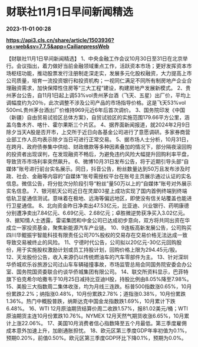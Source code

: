 # 财联社11月1日早间新闻精选

**2023-11-01 00:28**

**https://api3.cls.cn/share/article/1503936?os=web&sv=7.7.5&app=CailianpressWeb**

【财联社11月1日早间新闻精选】 1、中央金融工作会议10月30日至31日在北京举行。会议指出，着力做好当前金融领域重点工作，活跃资本市场；更好发挥资本市场枢纽功能，推动股票发行注册制走深走实，发展多元化股权融资，大力提高上市公司质量，培育一流投资银行和投资机构；一视同仁满足不同所有制房地产企业合理融资需求，加快保障性住房等“三大工程”建设，构建房地产发展新模式。 2、贵州茅台公告，自11月1日起上调53%vol贵州茅台酒（飞天、五星）出厂价，平均上调幅度约为20％，此次调整不涉及公司产品的市场指导价格。这是飞天53%vol 500mL贵州茅台酒出厂价维持969元近6年后首次调价。 3、国务院印发《中国（新疆）自由贸易试验区总体方案》，自贸试验区的实施范围179.66平方公里，涵盖乌鲁木齐、喀什、霍尔果斯三个片区。 4、据界面新闻报道，就2024年2月9日除夕当天A股是否开市，上交所于近日向各基金公司进行了意愿调研。多家券商营业部工作人员均表示除夕当日可进行正常交易。 5、据市场人士分析，10月31日，在跨月、政府债券集中供给、财政缴款等多种因素叠加的情况下，部分隔夜滚回购的投资者出现误判，在发现融资不畅后，为避免违约风险大幅提升回购利率平盘，导致货币市场利率突然飙升。 6、微博10月31日发布公告，将于近期引导头部“自媒体”账号进行前台实名展示。同日，抖音公告，粉丝数量达到50万且发布涉及时政、社会、金融等内容的“自媒体”账号需授权平台在账号主页展示通过认证的实名信息。微信公告，将分批次分阶段引导“粉丝”量50万以上的“自媒体”账号对外展示实名信息。 7、银河航天公司近日在灵犀03星上成功实现了国内首例终端到终端低轨卫星通信测试。意味着在极地、远海等偏远地区，即使没有信关站覆盖也能进行卫星通信。 8、北向资金昨日净卖出47.53亿元，比亚迪、兴业银行、药明康德分别遭净卖出7.84亿元、6.69亿元、2.68亿元；卓胜微逆势获净买入3.02亿元。 9、据知情人士透露，雷诺集团和中金公司已达成初步意向，双方将共同出资在华成立一家投资基金，聚焦新能源汽车产业链。 10、9连板高新发展公告，公司购买四川华鲲振宇智能科技有限责任公司70%股权的交易存在交易价格无法达成一致导致交易被终止的风险。 11、宁德时代公告，公司拟以20亿元-30亿元回购股份，用于实施股权激励计划或员工持股计划，回购价格上限为294.45元/股。 12、天龙股份公告，收入来源仍以传统燃油车的汽车零部件为主。 13、针对深圳华侨城欢乐谷旅游公司过山车车辆碰撞事故，市场监管总局会同国务院安委会办公室、国务院国资委联合约谈华侨城集团有限公司。 14、联交所资料显示，巴菲特旗下伯克希尔哈撒韦于10月25日减持比亚迪H股，持股比例由8.05%降至7.98%。 15、美股三大指数周二集体收涨，均为月线三连跌。标普500指数涨0.65%，10月份累跌2.2%；纳指涨0.48%，10月份累跌2.78%；道指涨0.38%，10月份累跌1.36%。热门中概股普跌，纳斯达克中国金龙指数跌1.69%，10月累计下跌6.48%。 16、WTI 12月原油期货结算价周二收跌1.57%，报81.02美元/桶；WTI原油期货主连10月份累跌10.76%。NYMEX 12月天然气期货收涨6.65%，10月累计上涨22.06%。 17、美国10月消费者信心指数降至五个月最低。第三季度雇佣成本意外加速上升，加剧通胀担忧。 18、欧元区第三季度GDP年率初值为0.1%，预期0.20%，前值0.50%。欧元区第三季度GDP环比下降0.1%，预期为0.0%。